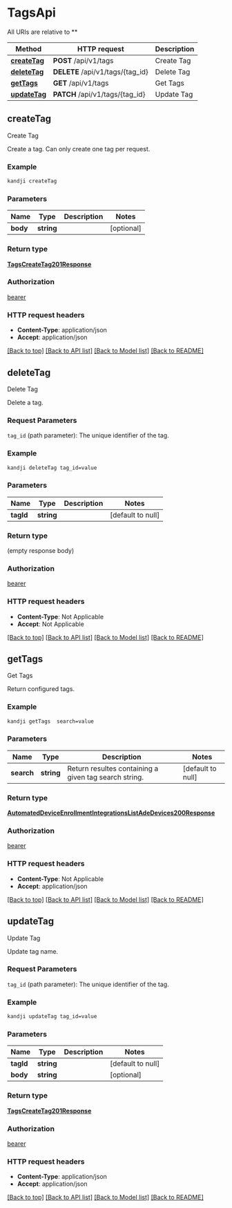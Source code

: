 # TagsApi

All URIs are relative to **

Method | HTTP request | Description
------------- | ------------- | -------------
[**createTag**](TagsApi.md#createTag) | **POST** /api/v1/tags | Create Tag
[**deleteTag**](TagsApi.md#deleteTag) | **DELETE** /api/v1/tags/{tag_id} | Delete Tag
[**getTags**](TagsApi.md#getTags) | **GET** /api/v1/tags | Get Tags
[**updateTag**](TagsApi.md#updateTag) | **PATCH** /api/v1/tags/{tag_id} | Update Tag



## createTag

Create Tag

Create a tag. Can only create one tag per request.

### Example

```bash
kandji createTag
```

### Parameters


Name | Type | Description  | Notes
------------- | ------------- | ------------- | -------------
 **body** | **string** |  | [optional]

### Return type

[**TagsCreateTag201Response**](TagsCreateTag201Response.md)

### Authorization

[bearer](../README.md#bearer)

### HTTP request headers

- **Content-Type**: application/json
- **Accept**: application/json

[[Back to top]](#) [[Back to API list]](../README.md#documentation-for-api-endpoints) [[Back to Model list]](../README.md#documentation-for-models) [[Back to README]](../README.md)


## deleteTag

Delete Tag

<p>Delete a tag.</p>
<h3 id=&quot;request-parameters&quot;>Request Parameters</h3>
<p><code>tag_id</code> (path parameter): The unique identifier of the tag.</p>

### Example

```bash
kandji deleteTag tag_id=value
```

### Parameters


Name | Type | Description  | Notes
------------- | ------------- | ------------- | -------------
 **tagId** | **string** |  | [default to null]

### Return type

(empty response body)

### Authorization

[bearer](../README.md#bearer)

### HTTP request headers

- **Content-Type**: Not Applicable
- **Accept**: Not Applicable

[[Back to top]](#) [[Back to API list]](../README.md#documentation-for-api-endpoints) [[Back to Model list]](../README.md#documentation-for-models) [[Back to README]](../README.md)


## getTags

Get Tags

Return configured tags.

### Example

```bash
kandji getTags  search=value
```

### Parameters


Name | Type | Description  | Notes
------------- | ------------- | ------------- | -------------
 **search** | **string** | Return resultes containing a given tag search string. | [default to null]

### Return type

[**AutomatedDeviceEnrollmentIntegrationsListAdeDevices200Response**](AutomatedDeviceEnrollmentIntegrationsListAdeDevices200Response.md)

### Authorization

[bearer](../README.md#bearer)

### HTTP request headers

- **Content-Type**: Not Applicable
- **Accept**: application/json

[[Back to top]](#) [[Back to API list]](../README.md#documentation-for-api-endpoints) [[Back to Model list]](../README.md#documentation-for-models) [[Back to README]](../README.md)


## updateTag

Update Tag

<p>Update tag name.</p>
<h3 id=&quot;request-parameters&quot;>Request Parameters</h3>
<p><code>tag_id</code> (path parameter): The unique identifier of the tag.</p>

### Example

```bash
kandji updateTag tag_id=value
```

### Parameters


Name | Type | Description  | Notes
------------- | ------------- | ------------- | -------------
 **tagId** | **string** |  | [default to null]
 **body** | **string** |  | [optional]

### Return type

[**TagsCreateTag201Response**](TagsCreateTag201Response.md)

### Authorization

[bearer](../README.md#bearer)

### HTTP request headers

- **Content-Type**: application/json
- **Accept**: application/json

[[Back to top]](#) [[Back to API list]](../README.md#documentation-for-api-endpoints) [[Back to Model list]](../README.md#documentation-for-models) [[Back to README]](../README.md)

